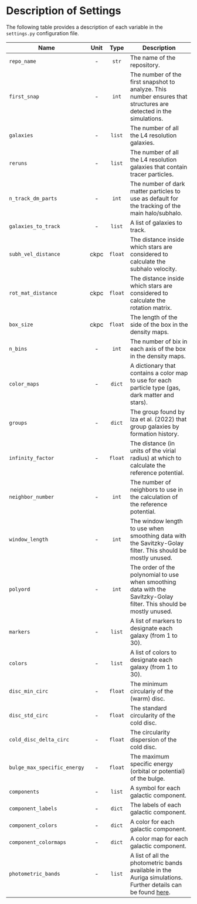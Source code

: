 # Description of Settings

The following table provides a description of each variable in the `settings.py` configuration file.

| Name | Unit | Type | Description |
|--------------|:-----:|:-----------:|----|
| `repo_name` | - | `str` | The name of the repository. |
| `first_snap` |  - | `int` | The number of the first snapshot to analyze. This number ensures that structures are detected in the simulations. |
| `galaxies` | - | `list` | The number of all the L4 resolution galaxies. |
| `reruns` | - | `list` | The number of all the L4 resolution galaxies that contain tracer particles. |
| `n_track_dm_parts` | - | `int` | The number of dark matter particles to use as default for the tracking of the main halo/subhalo. |
| `galaxies_to_track` | - | `list` | A list of galaxies to track. |
| `subh_vel_distance` | $\mathrm{ckpc}$ | `float` | The distance inside which stars are considered to calculate the subhalo velocity. |
| `rot_mat_distance` | $\mathrm{ckpc}$ | `float` | The distance inside which stars are considered to calculate the rotation matrix. |
| `box_size` | $\mathrm{ckpc}$ | `float` | The length of the side of the box in the density maps. |
| `n_bins` | - | `int` | The number of bix in each axis of the box in the density maps. |
| `color_maps` | - | `dict` | A dictionary that contains a color map to use for each particle type (gas, dark matter and stars). |
| `groups` | - | `dict` | The group found by Iza et al. (2022) that group galaxies by formation history. |
| `infinity_factor` | - | `float` | The distance (in units of the virial radius) at which to calculate the reference potential. |
| `neighbor_number` | - | `int` | The number of neighbors to use in the calculation of the reference potential. |
| `window_length` | - | `int` | The window length to use when smoothing data with the Savitzky-Golay filter. This should be mostly unused. | 
| `polyord` | - | `int` | The order of the polynomial  to use when smoothing data with the Savitzky-Golay filter. This should be mostly unused. |
| `markers` | - | `list` | A list of markers to designate each galaxy (from 1 to 30). |
| `colors` | - | `list` | A list of colors to designate each galaxy (from 1 to 30). |
| `disc_min_circ` | - | `float` | The minimum circulariy of the (warm) disc. | 
| `disc_std_circ` | - | `float` | The standard circularity of the cold disc. | 
| `cold_disc_delta_circ` | - | `float` | The circularity dispersion of the cold disc. | 
| `bulge_max_specific_energy` | - | `float` | The maximum specific energy (orbital or potential) of the bulge. | 
| `components` | - | `list` | A symbol for each galactic component. | 
| `component_labels` | - | `dict` | The labels of each galactic component. | 
| `component_colors` | - | `dict` | A color for each galactic component. | 
| `component_colormaps` | - | `dict` | A color map for each galactic component. |
| `photometric_bands` | - | `list` | A list of all the photometric bands available in the Auriga simulations. Further details can be found [here](https://www.tng-project.org/data/docs/specifications/#parttype4:~:text=Stellar%20magnitudes%20in,%2C%20section%203.2.1.). |